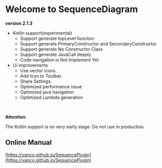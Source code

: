 # Welcome to SequenceDiagram

**version 2.1.3**

- Kotlin support(experimental)
    - Support generate topLevel function
    - Support generate PrimaryConstructor and SecondaryConstructor
    - Support generate No Constructor Class
    - Support generate JavaCall deeply
    - Code navigation is Not Implement Yet
- Ui improvements
  - Use vector icons.
  - Add Icon to Toolbar.
  - Share Settings.
  - Optimized performance issue
  - Optimized java navigation
  - Optimized Lambda generation
  
<br/>

**Attention**:

The Kotlin support is on very early stage. Do not use in production.  

## Online Manual
[https://vanco.github.io/SequencePlugin](https://vanco.github.io/SequencePlugin)